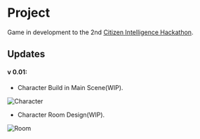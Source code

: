 # Project

Game in development to the 2nd [Citizen Intelligence Hackathon](https://www.cge.ce.gov.br/2021/11/04/abertas-as-inscricoes-para-o-2-hackathon-da-inteligencia-cidada/).

## Updates

#### v 0.01: 
- Character Build in Main Scene(WIP).

![Character](https://i.ibb.co/wzzCBmp/Char.png)

- Character Room Design(WIP).

![Room](https://i.ibb.co/kyfhFzb/room-design.png)

